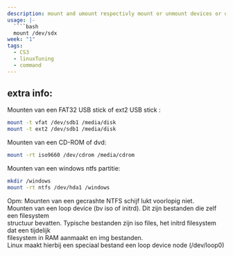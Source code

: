 ```yaml
---
description: mount and umount respectivly mount or unmount devices or other computers from your directory structure
usage: |-
  ````bash 
  mount /dev/sdx
week: "1"
tags:
  - CS3
  - linuxTuning
  - command
---
```

## extra info:

Mounten van een FAT32 USB stick of ext2 USB stick :
```bash
mount -t vfat /dev/sdb1 /media/disk  
mount -t ext2 /dev/sdb1 /media/disk
```
Mounten van een CD-ROM of dvd:
```bash
mount -rt iso9660 /dev/cdrom /media/cdrom
```
Mounten van een windows ntfs partitie:
```bash
mkdir /windows  
mount -rt ntfs /dev/hda1 /windows
```
Opm: Mounten van een gecrashte NTFS schijf lukt voorlopig niet.  
Mounten van een loop device (bv iso of initrd). Dit zijn bestanden die zelf een filesystem  
structuur bevatten. Typische bestanden zijn iso files, het initrd filesystem dat een tijdelijk  
filesystem in RAM aanmaakt en img bestanden.  
Linux maakt hierbij een speciaal bestand een loop device node (/dev/loop0)

